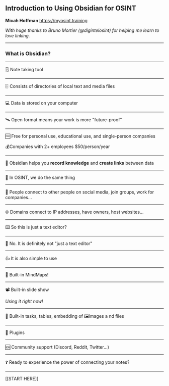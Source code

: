 ## Introduction to Using Obsidian for OSINT

**Micah Hoffman**
https://myosint.training

_With huge thanks to Bruno Mortier (@digintelosint)
 for helping me learn to love linking._
  
---
### What is Obsidian?

---
🗒️
Note taking tool

---
🗄️
Consists of directories of
local text and media files

---
💻
Data is stored on your computer

---
🛰️
Open format means your work is
more "future-proof"

---
 🆓 
 Free for personal use,
 educational use,
 and single-person companies

💰Companies with 2+ employees  $50/person/year

---
🔗
Obsidian helps you
**record knowledge**
and
**create links**
between data

--- 
🔎
In OSINT,
we do the same thing

---
👫
People connect to other people on social media,
join groups,
work for companies…
 
---
🌐
Domains connect to IP addresses,
have owners,
host websites…

---
⌨️
So this is just a text editor?

---
🚫
No.
It is definitely not
"just a text editor"

---
👍
It is also simple to use

---
📍
Built-in MindMaps!

---
📽️
Built-in slide show

_Using it right now!_

---
📜
Built-in tasks, 
tables, 
embedding of 🖼️images a nd files

---
🔌
Plugins

---
🆘
Community support
(Discord, Reddit, Twitter…)

---
❓
Ready to experience
the power of
connecting your notes?

---
[[START HERE]]